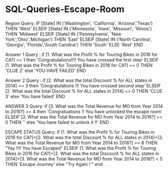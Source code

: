 # SQL-Queries-Escape-Room
Region Query:
IF [State] IN ('Washington', 'California', 'Arizona','Texas') THEN 'West'
ELSEIF [State] IN ('Minnesota', 'Iowa', 'Missouri', 'Illinois') THEN 'Midwest'
ELSEIF [State] IN ('Pennsylvania', 'New York','Ohio','Michigan') THEN 'East'
ELSEIF [State] IN ('North Carolina', 'Georgia', 'Florida','South Carolina') THEN 'South'
ELSE 'Rest'
END

Answer 1 Query :
if [1. What was the Profit % for Touring Bikes in 2016 for CA?] == 1 then 'Congratulations!!!! You have crossed the first step'
ELSEIF [1. What was the Profit % for Touring Bikes in 2016 for CA?] == 0
THEN 'CLUE 2'
else  'YOU HAVE FAILED' 
END

Answer 2 Query :
if [2. What was the total Discount % for ALL states in 2014] == 3 then 'Congratulations !!! You have crossed second step'
ELSEIF [2. What was the total Discount % for ALL states in 2014] == 0
THEN 'CLUE 3'
else 'You have failed'
END

ANSWER 3 Query:
if [3. What was the Total Revenue for MO from Year 2014 to 2016?] == 4 then 'Congratuations !! You have unlocked the escape room'
ELSEIF [3. What was the Total Revenue for MO from Year 2014 to 2016?] == 0
THEN ''
else 'You have failed to unlock it !!'
END

ESCAPE STATUS Query:
if [1. What was the Profit % for Touring Bikes in 2016 for CA?]+[2. What was the total Discount % for ALL states in 2014]+[3. What was the Total Revenue for MO from Year 2014 to 2016?] == 8 
THEN "Yay !!!! You have Escaped"
ELSEIF [1. What was the Profit % for Touring Bikes in 2016 for CA?]+[2. What was the total Discount % for ALL states in 2014]+[3. What was the Total Revenue for MO from Year 2014 to 2016?] < 5
THEN 'Escape Journey'
else "Try Again ! "
end
